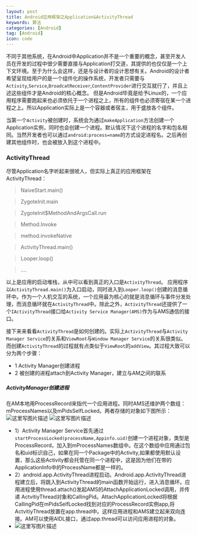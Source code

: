 ```yaml
---
layout: post
title: Android应用框架之Application&ActivityThread
keywords: 算法
categories: [Android]
tag: [Android]
icon: code
---
```

不同于其他系统，在Android中Application并不是一个重要的概念，甚至开发人员在开发的过程中很少需要直接与Application打交道，其提供的也仅仅是一个上下文环境。至于为什么会这样，还是与设计者的设计思想有关。Android的设计者希望呈现给用户的是一个组件化的操作系统，开发者只需要与`Activity`,`Service`,`BroadcatReceiver`,`ContentProvider`进行交互就行了，并且上述这些组件才是Android的核心概念。
但是Android毕竟是给予Linux的，一个应用程序需要跑起来也必须依托于一个进程之上，所有的组件也必须寄宿在某一个进程之上。所以Application实际上是一个容器或者宿主，用于盛放各个组件。

当第一个`Activity`被创建时，系统会为通过`makeApplication`方法创建一个Application实例，同时也会创建一个进程。默认情况下这个进程的名字和包名相同。当然开发者也可以通过```android:process=name```的方式设定进程名。之后再创建其他组件时，也会被放入到这个进程中。

### ActivityThread
尽管Application名字听起来很唬人，但实际上真正的应用框架在ActivityThread：
> NaiveStart.main()

>  ZygoteInit.main

>  ZygoteInit$MethodAndArgsCall.run

>  Method.Invoke

>  method.invokeNative

>  ActivityThread.main()

>  Looper.loop()

>  ....

以上是应用的启动堆栈，从中可以看到真正的入口是`ActivityThread`。
应用程序以```ActivityThread.main()```为入口启动，同时进入到```Looper.loop()```创建的消息循环中。作为一个人机交互的系统，一个应用最为核心的就是消息循环与事件分发处理，而消息循环就在`ActivityThread`中。除此之外，```ActivityThread```还提供了一个```IActivityThread```接口给```Activity Service Manager(AMS)```作为与AMS通信的接口。

接下来来看看```ActivityThread```是如何创建的。实际上```ActivityThread```与```Activity Manager Service```的关系和```ViewRoot```与```Window Manager Service```的关系很类似。而创建```ActivityThread```的过程就有点类似于```ViewRoot```的```addView```。其过程大致可以分为两个步骤：
- 1 Activity Manager创建进程
- 2 被创建的进程attach到Activity Manager，建立与AM之间的联系

##### ActivityManager创建进程
在AM本地用ProcessRecord来指代一个应用进程。同时AMS还维护两个数组：mProcessNames以及mPidsSelfLocked。两者存储的对象如下图所示：![这里写图片描述](http://img.blog.csdn.net/20161027225151721)
![这里写图片描述](http://img.blog.csdn.net/20161027225209850)
- 1）Activity Manager Service首先通过```startProcessLocked(processName,Appinfo.uid)```创建一个进程对象，类型是ProcessRecord，加入到mProcessNames数组中。在这个数组中应用通过包名和uid标识自己，如果在同一个Package中的Activity,如果都使用默认设置，那么这些Activity都会托管在同一个进程中，这是因为他们在带的ApplicationInfo中的ProcessName都是一样的。
- 2）android.app.ActivityThread进程启动。Android.app.ActivityThread进程建立后，将跳入到ActivityThread的main函数开始运行，进入消息循环。应用进程使用thread.attach()发起AMS的AttachApplicationLocked调用，并传递 ActvitiyThread对象和CallingPid。AttachApplicationLocked将根据CallingPid在mPidsSelfLocked找到对应的ProcessRecord实例app,将ActvitiyThread放置在app.thread中。这样应用进程和AMS建立起来双向连接。AM可以使用AIDL接口，通过app.thread可以访问应用进程的对象。
- ![这里写图片描述](http://img.blog.csdn.net/20161027225314737)

